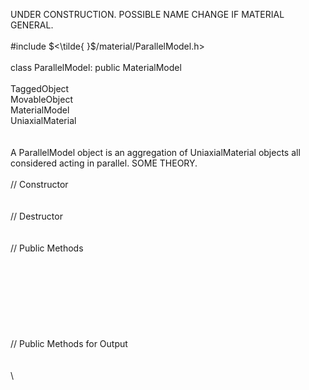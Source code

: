 UNDER CONSTRUCTION. POSSIBLE NAME CHANGE IF MATERIAL GENERAL.\
\
\#include $<\tilde{ }$/material/ParallelModel.h$>$\
\
class ParallelModel: public MaterialModel\
\
TaggedObject\
MovableObject\
MaterialModel\
UniaxialMaterial\
\
\
A ParallelModel object is an aggregation of UniaxialMaterial objects all
considered acting in parallel. SOME THEORY.\
\
// Constructor\
\
\
// Destructor\
\
\
// Public Methods\
\
\
\
\
\
\
\
\
// Public Methods for Output\
\
\
\
